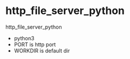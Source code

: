 # http_file_server_python
http_file_server_python

* python3
* PORT is http port
* WORKDIR is default dir
